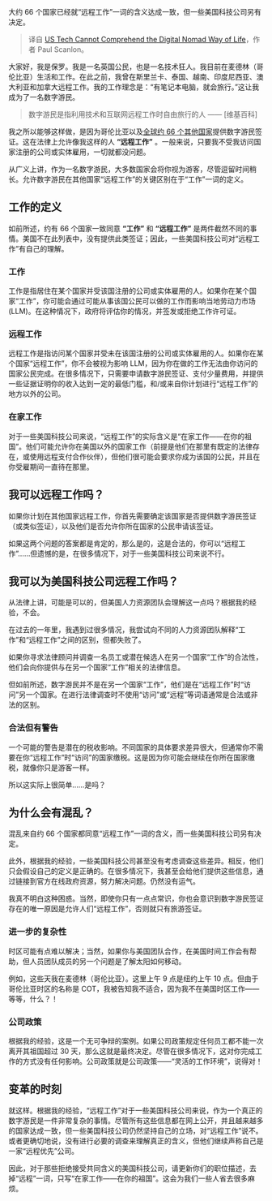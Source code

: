 
<!--
title: 美国科技企业无法理解数字游民的生活方式
cover: https://cdn.thenewstack.io/media/2024/03/0a4517c9-euan-cameron-8p8smv1dewy-unsplash.jpg
-->

大约 66 个国家已经就“远程工作”一词的含义达成一致，但一些美国科技公司另有决定。

> 译自 [US Tech Cannot Comprehend the Digital Nomad Way of Life](https://thenewstack.io/us-tech-cannot-comprehend-the-digital-nomad-way-of-life/)，作者 Paul Scanlon。

大家好，我是保罗。我是一名英国公民，也是一名技术狂人。我目前在麦德林（哥伦比亚）生活和工作。在此之前，我曾在斯里兰卡、泰国、越南、印度尼西亚、澳大利亚和加拿大远程工作。我的工作理念是：“有笔记本电脑，就会旅行。”这让我成为了一名数字游民。

> 数字游民是指利用技术和互联网远程工作时自由旅行的人 —— [维基百科]

我之所以能够这样做，是因为哥伦比亚以及[全球约 66 个其他国家](https://citizenremote.com/blog/digital-nomad-visa-countries/)提供数字游民签证。这在法律上允许像我这样的人 **“远程工作”** 。一般来说，只要我不受我访问国家注册的公司或实体雇用，一切就都没问题。

从广义上讲，作为一名数字游民，大多数国家会将你视为游客，尽管逗留时间稍长。允许数字游民在其他国家“远程工作”的关键区别在于“工作”一词的定义。

## 工作的定义

如前所述，约有 66 个国家一致同意 **“工作”** 和 **“远程工作”** 是两件截然不同的事情。美国不在此列表中，没有提供此类签证；因此，一些美国科技公司对“远程工作”有自己的理解。

### 工作

工作是指居住在某个国家并受该国注册的公司或实体雇用的人。如果你在某个国家“工作”，你可能会通过可能从事该国公民可以做的工作而影响当地劳动力市场 (LLM)。在这种情况下，政府将评估你的情况，并签发或拒绝工作许可证。

### 远程工作

远程工作是指访问某个国家并受未在该国注册的公司或实体雇用的人。如果你在某个国家“远程工作”，你不会被视为影响 LLM，因为你在做的工作无法由你访问的国家公民完成。在很多情况下，只需要申请数字游民签证、支付少量费用，并提供一些证据证明你的收入达到一定的最低门槛，和/或来自你计划进行“远程工作”的地方以外的公司。

### 在家工作

对于一些美国科技公司来说，“远程工作”的实际含义是“在家工作——在你的祖国”。他们可能允许你在美国以外的国家工作（前提是他们在那里有既定的法律存在，或使用远程支付合作伙伴），但他们很可能会要求你成为该国的公民，并且在你受雇期间一直待在那里。

## 我可以远程工作吗？

如果你计划在其他国家远程工作，你首先需要确定该国家是否提供数字游民签证（或类似签证），以及他们是否允许你所在国家的公民申请该签证。

如果这两个问题的答案都是肯定的，那么是的，这是合法的，你可以“远程工作”……但遗憾的是，在很多情况下，对于一些美国科技公司来说不行。

## 我可以为美国科技公司远程工作吗？

从法律上讲，可能是可以的，但美国人力资源团队会理解这一点吗？根据我的经验，不会。

在过去的一年里，我遇到过很多情况，我尝试向不同的人力资源团队解释“工作”和“远程工作”之间的区别，但都失败了。

如果你寻求法律顾问并调查一名员工或潜在候选人在另一个国家“工作”的合法性，他们会向你提供与在另一个国家“工作”相关的法律信息。

但如前所述，数字游民并不是在另一个国家“工作”，他们是在“远程工作”时“访问”另一个国家。在进行法律调查时不使用“访问”或“远程”等词语通常是合法或非法的区别。

### 合法但有警告

一个可能的警告是潜在的税收影响。不同国家的具体要求差异很大，但通常你不需要在你“远程工作”时“访问”的国家缴税。这是因为你可能会继续在你所在国家缴税，就像你只是游客一样。

所以这实际上很简单……是吗？

## 为什么会有混乱？

混乱来自约 66 个国家都同意“远程工作”一词的含义，而一些美国科技公司另有决定。

此外，根据我的经验，一些美国科技公司甚至没有考虑调查这些差异。相反，他们只会假设自己的定义是正确的。在很多情况下，我甚至会给他们提供这些信息，通过链接到官方在线政府资源，努力解决问题。仍然没有运气。

我真不明白这种困惑。当然，即使你只有一点点常识，你也会意识到数字游民签证存在的唯一原因是允许人们“远程工作”，否则就只有旅游签证。

### 进一步的复杂性

时区可能有点难以解决；当然，如果你与美国团队合作，在美国时间工作会有帮助，但人员团队成员的另一个问题是了解太阳如何移动。

例如，这些天我在麦德林（哥伦比亚）。这里上午 9 点是纽约上午 10 点。但由于哥伦比亚时区的名称是 COT，我被告知我不适合，因为我不在美国时区工作——等等，什么？！

### 公司政策

根据我的经验，这是一个无可争辩的案例。如果公司政策规定任何员工都不能一次离开其祖国超过 30 天，那么这就是最终决定。尽管在很多情况下，这对你完成工作的方式没有任何影响。公司政策就是公司政策——“灵活的工作环境”，说得对！

## 变革的时刻

就这样。根据我的经验，“远程工作”对于一些美国科技公司来说，作为一个真正的数字游民是一件非常复杂的事情。尽管所有这些信息都在网上公开，并且越来越多的国家达成一致，但一些美国科技公司仍然坚持自己的立场，对“远程工作”说不。或者更确切地说，没有进行必要的调查来理解真正的含义，但他们继续声称自己是一家“远程优先”公司。

因此，对于那些拒绝接受共同含义的美国科技公司，请更新你们的职位描述，去掉“远程”一词，只写“在家工作——在你的祖国”。这会为我们一些人省去很多麻烦。
